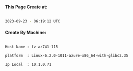 
   
#### This Page Create at:

```bash

2023-09-23 - 06:19:12 UTC

```

#### Create By Machine:

```bash

Host Name : fv-az741-115

platform  : Linux-6.2.0-1011-azure-x86_64-with-glibc2.35

Ip Local  : 10.1.0.71

```

